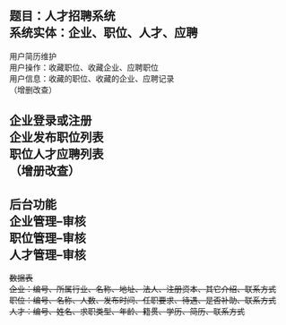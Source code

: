 题目：人才招聘系统   
系统实体：企业、职位、人才、应聘   
---   
用户简历维护   
用户操作：收藏职位、收藏企业、应聘职位   
用户信息：收藏的职位、收藏的企业、应聘记录   
（增删改查）   
   
企业登录或注册   
企业发布职位列表   
职位人才应聘列表   
（增册改查）   
---   
后台功能   
企业管理–审核   
职位管理–审核   
人才管理–审核   
---   
~~数据表   
企业：编号、所属行业、名称、地址、法人、注册资本、其它介绍、联系方式   
职位：编号、名称、人数、发布时间、任职要求、待遇、是否补助、联系方式   
人才：编号、姓名、求职类型、年龄、籍贯、学历、简历、联系方式~~   
